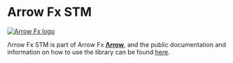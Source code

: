 # Arrow Fx STM

[![Arrow Fx logo](https://raw.githubusercontent.com/arrow-kt/arrow-site/master/docs/img/fx/arrow-fx-brand-sidebar.svg?sanitize=true)](https://arrow-kt.io)

Λrrow Fx STM is part of Arrow Fx [**Λrrow**](https://arrow-kt.io/docs/fx/), and the public documentation and information on how to use the library can be found [here](https://arrow-kt.io/docs/next/apidocs/arrow-fx-stm/arrow.fx.stm/-s-t-m/index.html).
